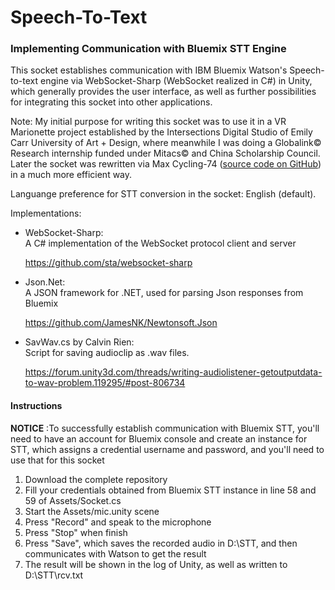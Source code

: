 # Speech-To-Text
<h3>Implementing Communication with Bluemix STT Engine</h3>

<p>This socket establishes communication with IBM Bluemix Watson's Speech-to-text engine via WebSocket-Sharp (WebSocket realized in C#) in Unity, which generally provides the user interface, as well as further possibilities for integrating this socket into other applications.</p>

<p>Note: My initial purpose for writing this socket was to use it in a VR Marionette project established by the Intersections Digital Studio of Emily Carr University of Art + Design, where meanwhile I was doing a Globalink&copy; Research internship funded under Mitacs&copy; and China Scholarship Council. Later the socket was rewritten via Max Cycling-74 (<a href="https://github.com/gl14916/Speech-to-Text_via_Max">source code on GitHub</a>) in a much more efficient way.</p>

<p>Languange preference for STT conversion in the socket: English (default).</p>

<p>Implementations: </p>
<ul>
    <li><p>WebSocket-Sharp:<br/>A C# implementation of the WebSocket protocol client and server</p>
    <p><a href="https://github.com/sta/websocket-sharp">https://github.com/sta/websocket-sharp</a></p></li>
    <li><p>Json.Net:<br>A JSON framework for .NET, used for parsing Json responses from Bluemix</p>
    <p><a href="https://github.com/JamesNK/Newtonsoft.Json">https://github.com/JamesNK/Newtonsoft.Json</a></p></li>
    <li><p>SavWav.cs by Calvin Rien:<br/>Script for saving audioclip as .wav files.</p>
    <p><a href="https://forum.unity3d.com/threads/writing-audiolistener-getoutputdata-to-wav-problem.119295/#post-806734">https://forum.unity3d.com/threads/writing-audiolistener-getoutputdata-to-wav-problem.119295/#post-806734</a></p></li>
</ul>

<h4>Instructions</h4>
<p><b>NOTICE</b> :To successfully establish communication with Bluemix STT, you'll need to have an account for Bluemix console and create an instance for STT, which assigns a credential username and password, and you'll need to use that for this socket</p>
<ol>
    <li>Download the complete repository</li>
    <li>Fill your credentials obtained from Bluemix STT instance in line 58 and 59 of Assets/Socket.cs</li>
    <li>Start the Assets/mic.unity scene</li>
    <li>Press "Record" and speak to the microphone</li>
    <li>Press "Stop" when finish</li>
    <li>Press "Save", which saves the recorded audio in D:\STT, and then communicates with Watson to get the result</li>
    <li>The result will be shown in the log of Unity, as well as written to D:\STT\rcv.txt</li>
</ol>
